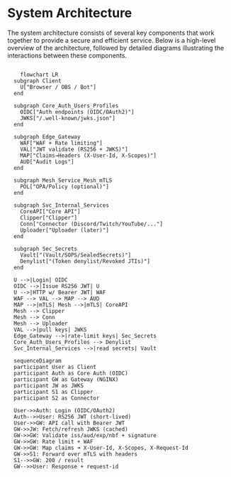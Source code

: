 # System Architecture

The system architecture consists of several key components that work together to provide a secure and efficient service. Below is a high-level overview of the architecture, followed by detailed diagrams illustrating the interactions between these components.

``` mermaid

    flowchart LR
  subgraph Client
    U["Browser / OBS / Bot"]
  end

  subgraph Core_Auth_Users_Profiles
    OIDC["Auth endpoints (OIDC/OAuth2)"]
    JWKS["/.well-known/jwks.json"]
  end

  subgraph Edge_Gateway
    WAF["WAF + Rate limiting"]
    VAL["JWT validate (RS256 + JWKS)"]
    MAP["Claims→Headers (X-User-Id, X-Scopes)"]
    AUD["Audit Logs"]
  end

  subgraph Mesh_Service_Mesh_mTLS
    POL["OPA/Policy (optional)"]
  end

  subgraph Svc_Internal_Services
    CoreAPI["Core API"]
    Clipper["Clipper"]
    Conn["Connector (Discord/Twitch/YouTube/..."]
    Uploader["Uploader (later)"]
  end

  subgraph Sec_Secrets
    Vault["(Vault/SOPS/SealedSecrets)"]
    Denylist["(Token denylist/Revoked JTIs)"]
  end

  U -->|Login| OIDC
  OIDC -->|Issue RS256 JWT| U
  U -->|HTTP w/ Bearer JWT| WAF
  WAF --> VAL --> MAP --> AUD
  MAP -->|mTLS| Mesh -->|mTLS| CoreAPI
  Mesh --> Clipper
  Mesh --> Conn
  Mesh --> Uploader
  VAL -->|pull keys| JWKS
  Edge_Gateway -->|rate-limit keys| Sec_Secrets
  Core_Auth_Users_Profiles --> Denylist
  Svc_Internal_Services -->|read secrets| Vault
```

``` mermaid
  sequenceDiagram
  participant User as Client
  participant Auth as Core Auth (OIDC)
  participant GW as Gateway (NGINX)
  participant JW as JWKS
  participant S1 as Clipper
  participant S2 as Connector

  User->>Auth: Login (OIDC/OAuth2)
  Auth-->>User: RS256 JWT (short-lived)
  User->>GW: API call with Bearer JWT
  GW->>JW: Fetch/refresh JWKS (cached)
  GW->>GW: Validate iss/aud/exp/nbf + signature
  GW->>GW: Rate limit + WAF
  GW->>GW: Map claims ➜ X-User-Id, X-Scopes, X-Request-Id
  GW->>S1: Forward over mTLS with headers
  S1-->>GW: 200 / result
  GW-->>User: Response + request-id
```
